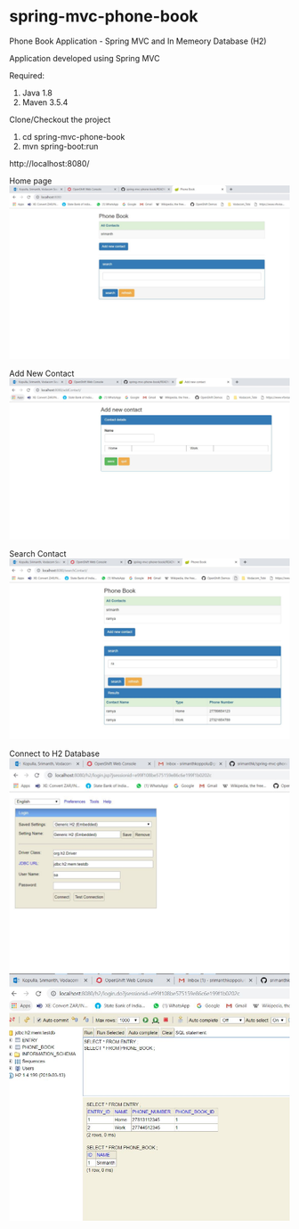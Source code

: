 # spring-mvc-phone-book
Phone Book Application - Spring MVC and In Memeory Database (H2) 

Application developed using Spring MVC

Required:
1. Java 1.8
2. Maven 3.5.4

Clone/Checkout the project
1. cd spring-mvc-phone-book
2. mvn spring-boot:run

http://localhost:8080/

Home page
![alt text](https://github.com/srimanthk/spring-mvc-phone-book/blob/master/Home.JPG)

Add New Contact
![alt text](https://github.com/srimanthk/spring-mvc-phone-book/blob/master/Add_New.JPG)

Search Contact
![alt text](https://github.com/srimanthk/spring-mvc-phone-book/blob/master/Search.JPG)

Connect to H2 Database
![alt text](https://github.com/srimanthk/spring-mvc-phone-book/blob/master/H2_DB.JPG)
![alt text](https://github.com/srimanthk/spring-mvc-phone-book/blob/master/H2_DB_DATA.JPG)

